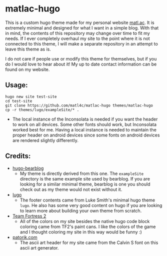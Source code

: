 # matlac-hugo
This is a custom hugo theme made for my personal website [matl.ac](https://matl.ac). It is extremely minimal and designed for what I want in a simple blog. With that in mind, the contents of this repository may change over time to fit my needs. If I ever completely overhaul my site to the point where it is not connected to this theme, I will make a separate repository in an attempt to leave this theme as is.

I do not care if people use or modify this theme for themselves, but if you do I would love to hear about it! My up to date contact information can be found on my website.

## Usage:
```
hugo new site test-site
cd test-site
git clone https://github.com/matl4c/matlac-hugo themes/matlac-hugo
cp -r themes/lugo/exampleSite/* .
```

- The local instance of the Inconsolata is needed if you want the header to work on all devices. Some other fonts should work, but Inconsolata worked best for me. Having a local instance is needed to maintain the proper header on android devices since some fonts on android devices are rendered slightly differently.

## Credits:
- [hugo-bearblog](https://github.com/janraasch/hugo-bearblog)
  - My theme is directly derived from this one. The `exampleSite` directory is the same example site used by bearblog. If you are looking for a similar minimal theme, bearblog is one you should check out as my theme would not exist without it.
- [lugo](https://github.com/lukesmithxyz/lugo)
  - The footer contents came from Luke Smith's minimal hugo theme `lugo`. He also has some very good content on hugo if you are looking to learn more about building your own theme from scratch.
- [Team Fortress 2](https://wiki.teamfortress.com/wiki/Template:Paint_Can)
  - All of the colors on my site besides the native hugo code block coloring came from TF2's paint cans. I like the colors of the game and I thought coloring my site in this way would be funny :)
- [patorjk.com](https://patorjk.com/software/taag/)
  - The ascii art header for my site came from the Calvin S font on this ascii art generator.

